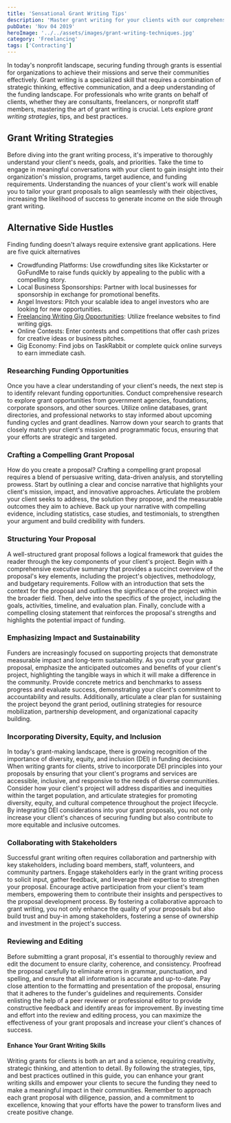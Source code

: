 ```yaml
---
title: 'Sensational Grant Writing Tips'
description: 'Master grant writing for your clients with our comprehensive guide. Find strategies, tips, and best practices to craft compelling proposals successfully.'
pubDate: 'Nov 04 2019'
heroImage: '../../assets/images/grant-writing-techniques.jpg'
category: 'Freelancing'
tags: ['Contracting']
---
```


In today's nonprofit landscape, securing funding through grants is essential for organizations to achieve their missions and serve their communities effectively. Grant writing is a specialized skill that requires a combination of strategic thinking, effective communication, and a deep understanding of the funding landscape. For professionals who write grants on behalf of clients, whether they are consultants, freelancers, or nonprofit staff members, mastering the art of grant writing is crucial. Lets explore _grant writing strategies_, tips, and best practices.

## Grant Writing Strategies

Before diving into the grant writing process, it's imperative to thoroughly understand your client's needs, goals, and priorities. Take the time to engage in meaningful conversations with your client to gain insight into their organization's mission, programs, target audience, and funding requirements. Understanding the nuances of your client's work will enable you to tailor your grant proposals to align seamlessly with their objectives, increasing the likelihood of success to generate income on the side through grant writing.

## Alternative Side Hustles

Finding funding doesn't always require extensive grant applications. Here are five quick alternatives

- Crowdfunding Platforms: Use crowdfunding sites like Kickstarter or GoFundMe to raise funds quickly by appealing to the public with a compelling story.
- Local Business Sponsorships: Partner with local businesses for sponsorship in exchange for promotional benefits.
- Angel Investors: Pitch your scalable idea to angel investors who are looking for new opportunities.
- [Freelancing Writing Gig Opportunities](/blog/find-freelance-writing-gigs): Utilize freelance websites to find writing gigs.
- Online Contests: Enter contests and competitions that offer cash prizes for creative ideas or business pitches.
- Gig Economy: Find jobs on TaskRabbit or complete quick online surveys to earn immediate cash.

### Researching Funding Opportunities

Once you have a clear understanding of your client's needs, the next step is to identify relevant funding opportunities. Conduct comprehensive research to explore grant opportunities from government agencies, foundations, corporate sponsors, and other sources. Utilize online databases, grant directories, and professional networks to stay informed about upcoming funding cycles and grant deadlines. Narrow down your search to grants that closely match your client's mission and programmatic focus, ensuring that your efforts are strategic and targeted.

### Crafting a Compelling Grant Proposal

How do you create a proposal? Crafting a compelling grant proposal requires a blend of persuasive writing, data-driven analysis, and storytelling prowess. Start by outlining a clear and concise narrative that highlights your client's mission, impact, and innovative approaches. Articulate the problem your client seeks to address, the solution they propose, and the measurable outcomes they aim to achieve. Back up your narrative with compelling evidence, including statistics, case studies, and testimonials, to strengthen your argument and build credibility with funders.

### Structuring Your Proposal

A well-structured grant proposal follows a logical framework that guides the reader through the key components of your client's project. Begin with a comprehensive executive summary that provides a succinct overview of the proposal's key elements, including the project's objectives, methodology, and budgetary requirements. Follow with an introduction that sets the context for the proposal and outlines the significance of the project within the broader field. Then, delve into the specifics of the project, including the goals, activities, timeline, and evaluation plan. Finally, conclude with a compelling closing statement that reinforces the proposal's strengths and highlights the potential impact of funding.

### Emphasizing Impact and Sustainability

Funders are increasingly focused on supporting projects that demonstrate measurable impact and long-term sustainability. As you craft your grant proposal, emphasize the anticipated outcomes and benefits of your client's project, highlighting the tangible ways in which it will make a difference in the community. Provide concrete metrics and benchmarks to assess progress and evaluate success, demonstrating your client's commitment to accountability and results. Additionally, articulate a clear plan for sustaining the project beyond the grant period, outlining strategies for resource mobilization, partnership development, and organizational capacity building.

### Incorporating Diversity, Equity, and Inclusion

In today's grant-making landscape, there is growing recognition of the importance of diversity, equity, and inclusion (DEI) in funding decisions. When writing grants for clients, strive to incorporate DEI principles into your proposals by ensuring that your client's programs and services are accessible, inclusive, and responsive to the needs of diverse communities. Consider how your client's project will address disparities and inequities within the target population, and articulate strategies for promoting diversity, equity, and cultural competence throughout the project lifecycle. By integrating DEI considerations into your grant proposals, you not only increase your client's chances of securing funding but also contribute to more equitable and inclusive outcomes.

### Collaborating with Stakeholders

Successful grant writing often requires collaboration and partnership with key stakeholders, including board members, staff, volunteers, and community partners. Engage stakeholders early in the grant writing process to solicit input, gather feedback, and leverage their expertise to strengthen your proposal. Encourage active participation from your client's team members, empowering them to contribute their insights and perspectives to the proposal development process. By fostering a collaborative approach to grant writing, you not only enhance the quality of your proposals but also build trust and buy-in among stakeholders, fostering a sense of ownership and investment in the project's success.

### Reviewing and Editing

Before submitting a grant proposal, it's essential to thoroughly review and edit the document to ensure clarity, coherence, and consistency. Proofread the proposal carefully to eliminate errors in grammar, punctuation, and spelling, and ensure that all information is accurate and up-to-date. Pay close attention to the formatting and presentation of the proposal, ensuring that it adheres to the funder's guidelines and requirements. Consider enlisting the help of a peer reviewer or professional editor to provide constructive feedback and identify areas for improvement. By investing time and effort into the review and editing process, you can maximize the effectiveness of your grant proposals and increase your client's chances of success.

#### Enhance Your Grant Writing Skills

Writing grants for clients is both an art and a science, requiring creativity, strategic thinking, and attention to detail. By following the strategies, tips, and best practices outlined in this guide, you can enhance your grant writing skills and empower your clients to secure the funding they need to make a meaningful impact in their communities. Remember to approach each grant proposal with diligence, passion, and a commitment to excellence, knowing that your efforts have the power to transform lives and create positive change.
